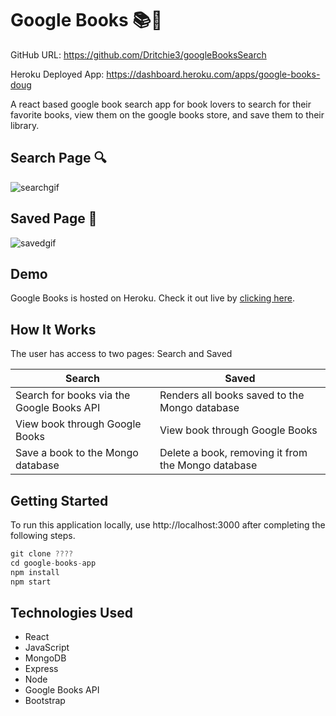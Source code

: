 # Google Books 📚🚀

GitHub URL: https://github.com/Dritchie3/googleBooksSearch

Heroku Deployed App: https://dashboard.heroku.com/apps/google-books-doug






A react based google book search app for book lovers to search for their favorite books, view them on the google books store, and save them to their library.

## Search Page 🔍

![searchgif](/images/SearchPage.gif)

## Saved Page 💾

![savedgif](/images/SavedPage.gif)

## Demo

Google Books is hosted on Heroku. Check it out live by [clicking here]().

## How It Works

The user has access to two pages: Search and Saved

Search | Saved
------------ | -------------
Search for books via the Google Books API  | Renders all books saved to the Mongo database
View book through Google Books | View book through Google Books
Save a book to the Mongo database | Delete a book, removing it from the Mongo database

## Getting Started

To run this application locally, use http://localhost:3000 after completing the following steps.

```js
git clone ????
cd google-books-app
npm install
npm start
```

## Technologies Used

* React
* JavaScript
* MongoDB
* Express
* Node
* Google Books API
* Bootstrap
